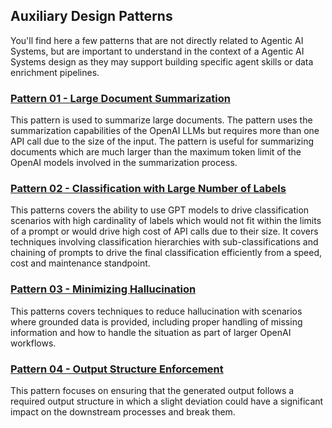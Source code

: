 ## Auxiliary Design Patterns

You'll find here a few patterns that are not directly related to Agentic AI Systems, but are important to understand in the context of a Agentic AI Systems design as they may support building specific agent skills or data enrichment pipelines.

### [Pattern 01 - Large Document Summarization](01-large-document-summarization/README.md)

This pattern is used to summarize large documents. The pattern uses the summarization capabilities of the OpenAI LLMs but requires more than one API call due to the size of the input. The pattern is useful for summarizing documents which are much larger than the maximum token limit of the OpenAI models involved in the summarization process.

### [Pattern 02 - Classification with Large Number of Labels](02-classification-with-large-number-of-labels/README.md)

This patterns covers the ability to use GPT models to drive classification scenarios with  high cardinality of labels which would not fit within the limits of a prompt or would drive high cost of API calls due to their size. It covers techniques involving classification hierarchies with sub-classifications and chaining of prompts to drive the final classification efficiently from a speed, cost and maintenance standpoint.

### [Pattern 03 - Minimizing Hallucination](03-minimizing-hallucination/README.md)

This patterns covers techniques to reduce hallucination with scenarios where grounded data is provided, including proper handling of missing information and how to handle the situation as part of larger OpenAI workflows.

### [Pattern 04 - Output Structure Enforcement](04-output-structure-enforcement/README.md)

This pattern focuses on ensuring that the generated output follows a required output structure in which a slight deviation could have a significant impact on the downstream processes and break them.